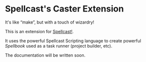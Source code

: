
# Spellcast's Caster Extension

It's like “make”, but with a touch of wizardry!

This is an extension for [Spellcast!](https://www.npmjs.com/package/spellcast).

It uses the powerful Spellcast Scripting language to create powerful *Spellbook* used as a task runner (project builder, etc).

The documentation will be written soon.
